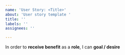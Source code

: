 ```yaml
---
name: 'User Story: <Title>'
about: 'User story template '
title: ''
labels: ''
assignees: ''

---
```


In order to **receive benefit** as a **role**, I can **goal / desire**
